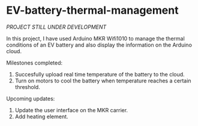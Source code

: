 # EV-battery-thermal-management

*PROJECT STILL UNDER DEVELOPMENT*

In this project, I have used Arduino MKR Wifi1010 to manage the thermal conditions of an EV battery
and also display the information on the Arduino cloud.

Milestones completed:
1. Succesfully upload real time temperature of the battery to the cloud.
2. Turn on motors to cool the battery when temperature reaches a certain threshold.

Upcoming updates:
1. Update the user interface on the MKR carrier.
2. Add heating element. 
